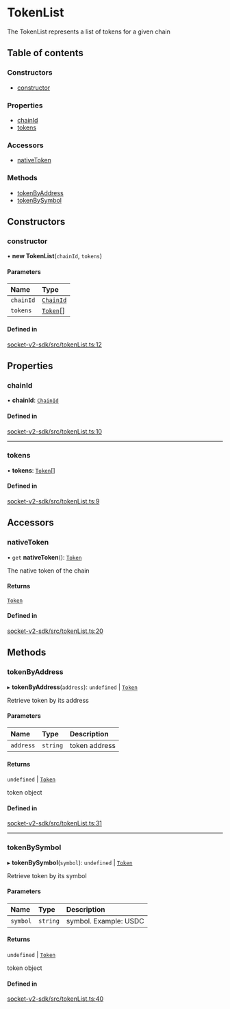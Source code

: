 # TokenList

The TokenList represents a list of tokens for a given chain

## Table of contents

### Constructors

- [constructor](TokenList.md#constructor)

### Properties

- [chainId](TokenList.md#chainid)
- [tokens](TokenList.md#tokens)

### Accessors

- [nativeToken](TokenList.md#nativetoken)

### Methods

- [tokenByAddress](TokenList.md#tokenbyaddress)
- [tokenBySymbol](TokenList.md#tokenbysymbol)

## Constructors

### constructor

• **new TokenList**(`chainId`, `tokens`)

#### Parameters

| Name      | Type                             |
| :-------- | :------------------------------- |
| `chainId` | [`ChainId`](../enums/ChainId.md) |
| `tokens`  | [`Token`](../types.md#token)[]   |

#### Defined in

[socket-v2-sdk/src/tokenList.ts:12](https://github.com/SocketDotTech/socket-v2-sdk/blob/b3c3e8d/src/tokenList.ts#L12)

## Properties

### chainId

• **chainId**: [`ChainId`](../enums/ChainId.md)

#### Defined in

[socket-v2-sdk/src/tokenList.ts:10](https://github.com/SocketDotTech/socket-v2-sdk/blob/b3c3e8d/src/tokenList.ts#L10)

---

### tokens

• **tokens**: [`Token`](../types.md#token)[]

#### Defined in

[socket-v2-sdk/src/tokenList.ts:9](https://github.com/SocketDotTech/socket-v2-sdk/blob/b3c3e8d/src/tokenList.ts#L9)

## Accessors

### nativeToken

• `get` **nativeToken**(): [`Token`](../types.md#token)

The native token of the chain

#### Returns

[`Token`](../types.md#token)

#### Defined in

[socket-v2-sdk/src/tokenList.ts:20](https://github.com/SocketDotTech/socket-v2-sdk/blob/b3c3e8d/src/tokenList.ts#L20)

## Methods

### tokenByAddress

▸ **tokenByAddress**(`address`): `undefined` \| [`Token`](../types.md#token)

Retrieve token by its address

#### Parameters

| Name      | Type     | Description   |
| :-------- | :------- | :------------ |
| `address` | `string` | token address |

#### Returns

`undefined` \| [`Token`](../types.md#token)

token object

#### Defined in

[socket-v2-sdk/src/tokenList.ts:31](https://github.com/SocketDotTech/socket-v2-sdk/blob/b3c3e8d/src/tokenList.ts#L31)

---

### tokenBySymbol

▸ **tokenBySymbol**(`symbol`): `undefined` \| [`Token`](../types.md#token)

Retrieve token by its symbol

#### Parameters

| Name     | Type     | Description           |
| :------- | :------- | :-------------------- |
| `symbol` | `string` | symbol. Example: USDC |

#### Returns

`undefined` \| [`Token`](../types.md#token)

token object

#### Defined in

[socket-v2-sdk/src/tokenList.ts:40](https://github.com/SocketDotTech/socket-v2-sdk/blob/b3c3e8d/src/tokenList.ts#L40)
